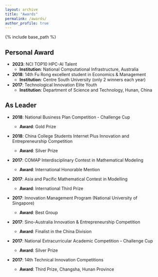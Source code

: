 ```yaml
---
layout: archive
title: "Awards"
permalink: /awards/
author_profile: true
---
```

{% include base_path %}

## Personal Award

- **2023**: NCI TOP10 HPC-AI Talent
  - **Institution**: National Computational Infrastructure, Australia
- **2018**: 14th Fu Rong excellent student in Economics & Management
  - **Institution**: Centre South University (only 2 winners each year)
- **2017**: Technological Innovation Elite Youth
  - **Institution**: Department of Science and Technology, Hunan, China

## **As Leader**

- **2018**: National Business Plan Competition - Challenge Cup

  - **Award**: Gold Prize
- **2018**: China College Students Internet Plus Innovation and Entrepreneurship Competition

  - **Award**: Silver Prize
- **2017**: COMAP Interdisciplinary Contest in Mathematical Modeling

  - **Award**: International Honorable Mention
- **2017**: Asia and Pacific Mathematical Contest in Modelling

  - **Award**: International Third Prize
- **2017**: Innovation Management Program (National University of Singapore)

  - **Award**: Best Group
- **2017**: Sino-Australia Innovation & Entrepreneurship Competition

  - **Award**: Finalist in the China Division
- **2017**: National Extracurricular Academic Competition – Challenge Cup

  - **Award**: Silver Prize
- **2017**: 14th Technical Innovation Competitions

  - **Award**: Third Prize, Changsha, Hunan Province

